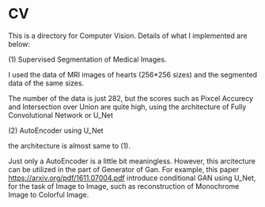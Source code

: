 # CV
This is a directory for Computer Vision.
Details of what I implemented are below:


(1) Supervised Segmentation of Medical Images. 
   
I used the data of MRI images of hearts (256*256 sizes) and the segmented data of the same sizes.

The number of the data is just 282, but the scores such as Pixcel Accurecy and Intersection over Union are quite high, 
using the architecture of Fully Convolutional Network or U_Net



(2) AutoEncoder using U_Net

the architecture is almost same to (1). 

Just only a AutoEncoder is a little bit meaningless. However, this arcitecture can be utilized in the part of Generator of Gan. For example, this paper https://arxiv.org/pdf/1611.07004.pdf introduce conditional GAN using U_Net, for the task of Image to Image, such as reconstruction of Monochrome Image to Colorful Image.  
